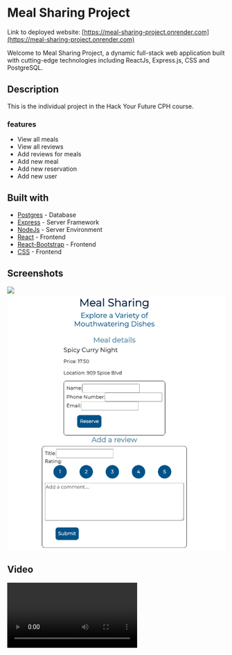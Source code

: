 # Meal Sharing Project

Link to deployed website: [https://meal-sharing-project.onrender.com](https://meal-sharing-project.onrender.com)

Welcome to Meal Sharing Project, a dynamic full-stack web application built with cutting-edge technologies including ReactJs, Express.js, CSS and PostgreSQL.

## Description

This is the individual project in the Hack Your Future CPH course.

### features

- View all meals
- View all reviews
- Add reviews for meals
- Add new meal
- Add new reservation
- Add new user


## Built with

- [Postgres](https://www.npmjs.com/package/postgres) - Database
- [Express](https://expressjs.com/) - Server Framework
- [NodeJs](https://nodejs.org/en/) - Server Environment
- [React](https://reactjs.org/) - Frontend
- [React-Bootstrap](https://react-bootstrap.github.io/) - Frontend
- [CSS](https://developer.mozilla.org/en-US/docs/Web/CSS) - Frontend

## Screenshots

![](./src/client/assets/images/screenshootTwo.png)
![](./src/client/assets/images/screenshootOne.png)


## Video

![video](./video.mp4)



